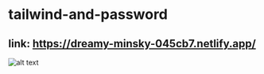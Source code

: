 # tailwind-and-password

## link: https://dreamy-minsky-045cb7.netlify.app/

![alt text](https://i.imgur.com/msFnF68.jpg)